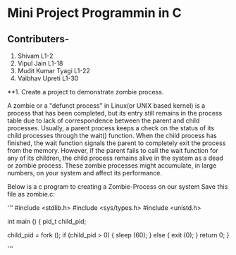 
# Mini Project Programmin in C

## Contributers-
1. Shivam L1-2
2. Vipul Jain L1-18
3. Mudit Kumar Tyagi L1-22
4. Vaibhav Upreti L1-30


**1. Create a project to demonstrate zombie process.

A zombie or a "defunct process" in Linux(or UNIX based kernel) is a process that has been completed, but its entry still remains in the process table due to lack of
correspondence between the parent and child processes. Usually, a parent process keeps a check on the status of its child processes through the wait() function.
When the child process has finished, the wait function signals the parent to completely exit the process from the memory. However, if the parent fails to call the
wait function for any of its children, the child process remains alive in the system as a dead or zombie process. These zombie processes might accumulate, in large
numbers, on your system and affect its performance.


Below is a c program to creating a Zombie-Process on our system Save this file as zombie.c:

'''
  #include <stdlib.h>
#include <sys/types.h>
#include <unistd.h>

int main ()
{
  pid_t child_pid;

  child_pid = fork ();
  if (child_pid > 0) {
    sleep (60);
  }
  else {
    exit (0);
  }
  return 0;
}

'''


